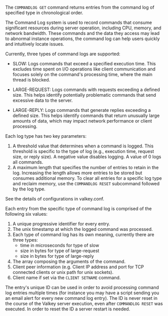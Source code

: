 The `COMMANDLOG GET` command returns entries from the command log of specified type in chronological order.

The Command Log system is used to record commands that consume significant resources during server operation, including CPU, memory, and network bandwidth.
These commands and the data they access may lead to abnormal instance operations, the command log can help users quickly and intuitively locate issues.

Currently, three types of command logs are supported:

* SLOW: Logs commands that exceed a specified execution time. This excludes time spent on I/O operations like client communication and focuses solely on the command's processing time, where the main thread is blocked.

* LARGE-REQUEST: Logs commands with requests exceeding a defined size. This helps identify potentially problematic commands that send excessive data to the server.

* LARGE-REPLY: Logs commands that generate replies exceeding a defined size. This helps identify commands that return unusually large amounts of data, which may impact network performance or client processing.

Each log type has two key parameters:
1. A threshold value that determines when a command is logged. This threshold is specific to the type of log (e.g., execution time, request size, or reply size). A negative value disables logging. A value of 0 logs all commands.
2. A maximum length that specifies the number of entries to retain in the log. Increasing the length allows more entries to be stored but consumes additional memory. To clear all entries for a specific log type and reclaim memory, use the `COMMANDLOG RESET` subcommand followed by the log type.

See the details of configurations in valkey.conf.

Each entry from the specific type of command log is comprised of the following six values:

1. A unique progressive identifier for every entry.
2. The unix timestamp at which the logged command was processed.
3. Each type of command log has its own meaning, currently there are three types:
    * time in microseconds for type of slow
    * size in bytes for type of large-request
    * size in bytes for type of large-reply
4. The array composing the arguments of the command.
5. Client peer information (e.g. Client IP address and port for TCP connected clients or unix path for unix sockets).
6. Client name if set via the `CLIENT SETNAME` command.

The entry's unique ID can be used in order to avoid processing command log entries multiple times (for instance you may have a script sending you an email alert for every new command log entry).
The ID is never reset in the course of the Valkey server execution, even after `COMMANDLOG RESET` was executed. In order to reset the ID a server restart is needed.
